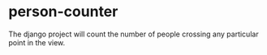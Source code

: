 # person-counter
The django project will count the number of people crossing any particular point in the view. 
